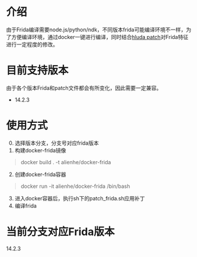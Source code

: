 # 介绍
由于Frida编译需要node.js/python/ndk，不同版本frida可能编译环境不一样，为了方便编译环境，通过docker一键进行编译，同时结合[hluda patch](https://github.com/feicong/strong-frida)对Frida特征进行一定程度的修改。

# 目前支持版本
由于各个版本Frida和patch文件都会有所变化，因此需要一定兼容。
- 14.2.3

# 使用方式
0. 选择版本分支，分支号对应frida版本
1. 构建docker-frida镜像
> docker build . -t alienhe/docker-frida
2. 创建docker-frida容器
> docker run -it alienhe/docker-frida /bin/bash
3. 进入docker容器后，执行sh下的patch_frida.sh应用补丁
4. 编译frida


# 当前分支对应Frida版本
14.2.3